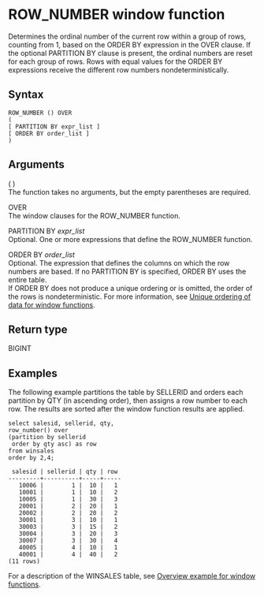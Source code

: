 # ROW\_NUMBER window function<a name="r_WF_ROW_NUMBER"></a>

Determines the ordinal number of the current row within a group of rows, counting from 1, based on the ORDER BY expression in the OVER clause\. If the optional PARTITION BY clause is present, the ordinal numbers are reset for each group of rows\. Rows with equal values for the ORDER BY expressions receive the different row numbers nondeterministically\. 

## Syntax<a name="r_WF_ROW_NUMBER-synopsis"></a>

```
ROW_NUMBER () OVER
(
[ PARTITION BY expr_list ]
[ ORDER BY order_list ]
)
```

## Arguments<a name="r_WF_ROW_NUMBER-arguments"></a>

\( \)   
The function takes no arguments, but the empty parentheses are required\. 

OVER   
The window clauses for the ROW\_NUMBER function\. 

PARTITION BY *expr\_list*   
Optional\. One or more expressions that define the ROW\_NUMBER function\. 

ORDER BY *order\_list*   
Optional\. The expression that defines the columns on which the row numbers are based\. If no PARTITION BY is specified, ORDER BY uses the entire table\.    
If ORDER BY does not produce a unique ordering or is omitted, the order of the rows is nondeterministic\. For more information, see [Unique ordering of data for window functions](r_Examples_order_by_WF.md)\. 

## Return type<a name="c_Supported_data_types_r_WF_ROW_NUMBER"></a>

BIGINT

## Examples<a name="r_WF_ROW_NUMBER-examples"></a>

The following example partitions the table by SELLERID and orders each partition by QTY \(in ascending order\), then assigns a row number to each row\. The results are sorted after the window function results are applied\. 

```
select salesid, sellerid, qty, 
row_number() over 
(partition by sellerid
 order by qty asc) as row
from winsales
order by 2,4;

 salesid | sellerid | qty | row
---------+----------+-----+-----
   10006 |        1 |  10 |   1
   10001 |        1 |  10 |   2
   10005 |        1 |  30 |   3
   20001 |        2 |  20 |   1
   20002 |        2 |  20 |   2
   30001 |        3 |  10 |   1
   30003 |        3 |  15 |   2
   30004 |        3 |  20 |   3
   30007 |        3 |  30 |   4
   40005 |        4 |  10 |   1
   40001 |        4 |  40 |   2
(11 rows)
```

 For a description of the WINSALES table, see [Overview example for window functions](c_Window_functions.md#r_Window_function_example)\. 